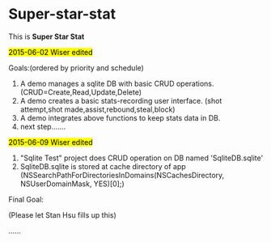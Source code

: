 # Super-star-stat
This is **Super Star Stat**

<mark>2015-06-02 Wiser edited</mark>

Goals:(ordered by priority and schedule)

1. A demo manages a sqlite DB with basic CRUD operations. (CRUD=Create,Read,Update,Delete)
2. A demo creates a basic stats-recording user interface. (shot attempt,shot made,assist,rebound,steal,block)
3. A demo integrates above functions to keep stats data in DB.
4. next step.......


<mark>2015-06-09 Wiser edited</mark>

1. "Sqlite Test" project does CRUD operation on DB named 'SqliteDB.sqlite' 
2. SqliteDB.sqlite is stored at cache directory of app 
(NSSearchPathForDirectoriesInDomains(NSCachesDirectory, NSUserDomainMask, YES)[0];)

Final Goal: 

(Please let Stan Hsu fills up this)

......

